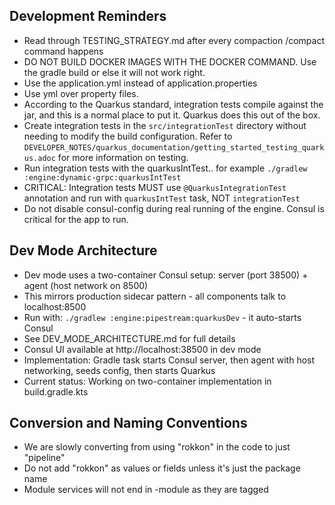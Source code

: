 ## Development Reminders
- Read through TESTING_STRATEGY.md after every compaction /compact command happens
- DO NOT BUILD DOCKER IMAGES WITH THE DOCKER COMMAND.  Use the gradle build or else it will not work right.
- Use the application.yml instead of application.properties
- Use yml over property files.
- According to the Quarkus standard, integration tests compile against the jar, and this is a normal place to put it. Quarkus does this out of the box.
- Create integration tests in the `src/integrationTest` directory without needing to modify the build configuration. Refer to `DEVELOPER_NOTES/quarkus_documentation/getting_started_testing_quarkus.adoc` for more information on testing.
- Run integration tests with the quarkusIntTest.. for example `./gradlew :engine:dynamic-grpc:quarkusIntTest`
- CRITICAL: Integration tests MUST use `@QuarkusIntegrationTest` annotation and run with `quarkusIntTest` task, NOT `integrationTest`
- Do not disable consul-config during real running of the engine.  Consul is critical for the app to run.

## Dev Mode Architecture
- Dev mode uses a two-container Consul setup: server (port 38500) + agent (host network on 8500)
- This mirrors production sidecar pattern - all components talk to localhost:8500
- Run with: `./gradlew :engine:pipestream:quarkusDev` - it auto-starts Consul
- See DEV_MODE_ARCHITECTURE.md for full details
- Consul UI available at http://localhost:38500 in dev mode
- Implementation: Gradle task starts Consul server, then agent with host networking, seeds config, then starts Quarkus
- Current status: Working on two-container implementation in build.gradle.kts

## Conversion and Naming Conventions
- We are slowly converting from using "rokkon" in the code to just "pipeline"
- Do not add "rokkon" as values or fields unless it's just the package name
- Module services will not end in -module as they are tagged